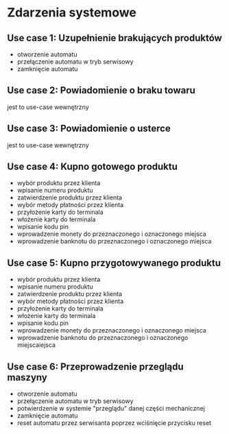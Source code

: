 Zdarzenia systemowe
===================

Use case 1: Uzupełnienie brakujących produktów
-----------------

  - otworzenie automatu
  - przełączenie automatu w tryb serwisowy
  - zamknięcie automatu

Use case 2: Powiadomienie o braku towaru
-----------------
jest to use-case wewnętrzny

Use case 3: Powiadomienie o usterce
-----------------
jest to use-case wewnętrzny

Use case 4: Kupno gotowego produktu
-----------------
  - wybór produktu przez klienta
  - wpisanie numeru produktu 
  - zatwierdzenie produktu przez klienta
  - wybór metody płatności przez klienta
  - przyłożenie karty do terminala
  - włożenie karty do terminala
  - wpisanie kodu pin
  - wprowadzenie monety do przeznaczonego i oznaczonego miejsca
  - wprowadzenie banknotu do przeznaczonego i oznaczonego miejsca

Use case 5: Kupno przygotowywanego produktu
-----------------
  - wybór produktu przez klienta
  - wpisanie numeru produktu 
  - zatwierdzenie produktu przez klienta
  - wybór metody płatności przez klienta
  - przyłożenie karty do terminala
  - włożenie karty do terminala
  - wpisanie kodu pin
  - wprowadzenie monety do przeznaczonego i oznaczonego miejsca
  - wprowadzenie banknotu do przeznaczonego i oznaczonego miejscaiejsca

Use case 6: Przeprowadzenie przeglądu maszyny
-----------------

  - otworzenie automatu
  - przełączenie automatu w tryb serwisowy
  - potwierdzenie w systemie "przeglądu" danej części mechanicznej
  - zamknięcie automatu
  - reset automatu przez serwisanta poprzez wciśnięcie przycisku reset
